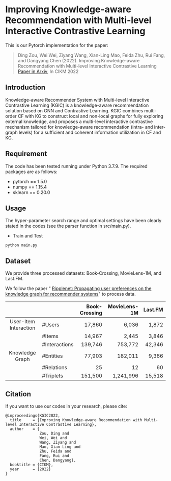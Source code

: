 # Improving Knowledge-aware Recommendation with Multi-level Interactive Contrastive Learning
This is our Pytorch implementation for the paper:
> Ding Zou, Wei Wei, Ziyang Wang, Xian-Ling Mao, Feida Zhu, Rui Fang, and Dangyang Chen (2022). Improving Knowledge-aware Recommendation with Multi-level Interactive Contrastive Learning
[Paper in Arxiv](https://arxiv.org/pdf/2208.10061.pdf), In CIKM 2022

## Introduction
Knowledge-aware Recommender System with Multi-level Interactive Contrastive Learning (KGIC) is a knowledge-aware recommendation solution based on GNN and Contrastive Learning. 
KGIC combines multi-order CF with KG to construct local and non-local graphs for fully exploring external knowledge, and proposes a multi-level interactive contrastive mechanism 
tailored for knowledge-aware recommendation (intra- and inter-graph levels) for a sufficient and coherent information
utilization in CF and KG.

## Requirement
The code has been tested running under Python 3.7.9. The required packages are as follows:
- pytorch == 1.5.0
- numpy == 1.15.4
- sklearn == 0.20.0

## Usage
The hyper-parameter search range and optimal settings have been clearly stated in the codes (see the parser function in src/main.py).
* Train and Test

```
python main.py 
```


## Dataset

We provide three processed datasets: Book-Crossing, MovieLens-1M, and Last.FM.

We follow the paper " [Ripplenet: Propagating user preferences on the knowledge
graph for recommender systems](https://github.com/hwwang55/RippleNet)" to process data.


|                       |               | Book-Crossing | MovieLens-1M | Last.FM |
| :-------------------: | :------------ | ----------:   | --------: | ---------: |
| User-Item Interaction | #Users        |      17,860   |    6,036  |      1,872 |
|                       | #Items        |      14,967   |    2,445  |      3,846 |
|                       | #Interactions |     139,746   |  753,772  |      42,346|
|    Knowledge Graph    | #Entities     |      77,903   |    182,011|      9,366 |
|                       | #Relations    |          25   |         12|         60 |
|                       | #Triplets     |   151,500     |  1,241,996|     15,518 |


## Citation

If you want to use our codes in your research, please cite:
```
@inproceedings{KGIC2022,
  title     = {Improving Knowledge-aware Recommendation with Multi-level Interactive Contrastive Learning},
  author    = {
               Zou, Ding and 
               Wei, Wei and 
               Wang, Ziyang and
               Mao, Xian-Ling and
               Zhu, Feida and 
               Fang, Rui and 
               Chen, Dangyang},
  booktitle = {CIKM},
  year      = {2022}
}
```
